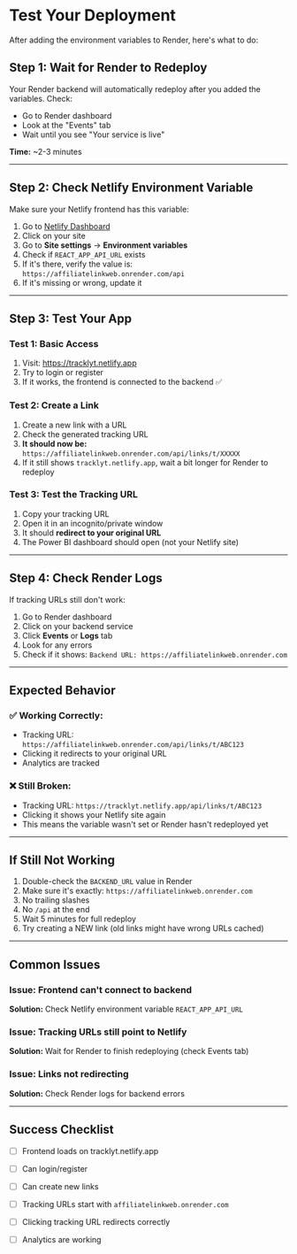 # Test Your Deployment

After adding the environment variables to Render, here's what to do:

## Step 1: Wait for Render to Redeploy

Your Render backend will automatically redeploy after you added the variables. Check:
- Go to Render dashboard
- Look at the "Events" tab
- Wait until you see "Your service is live"

**Time:** ~2-3 minutes

---

## Step 2: Check Netlify Environment Variable

Make sure your Netlify frontend has this variable:

1. Go to [Netlify Dashboard](https://app.netlify.com)
2. Click on your site
3. Go to **Site settings** → **Environment variables**
4. Check if `REACT_APP_API_URL` exists
5. If it's there, verify the value is: `https://affiliatelinkweb.onrender.com/api`
6. If it's missing or wrong, update it

---

## Step 3: Test Your App

### Test 1: Basic Access
1. Visit: https://tracklyt.netlify.app
2. Try to login or register
3. If it works, the frontend is connected to the backend ✅

### Test 2: Create a Link
1. Create a new link with a URL
2. Check the generated tracking URL
3. **It should now be:** `https://affiliatelinkweb.onrender.com/api/links/t/XXXXX`
4. If it still shows `tracklyt.netlify.app`, wait a bit longer for Render to redeploy

### Test 3: Test the Tracking URL
1. Copy your tracking URL
2. Open it in an incognito/private window
3. It should **redirect to your original URL**
4. The Power BI dashboard should open (not your Netlify site)

---

## Step 4: Check Render Logs

If tracking URLs still don't work:

1. Go to Render dashboard
2. Click on your backend service
3. Click **Events** or **Logs** tab
4. Look for any errors
5. Check if it shows: `Backend URL: https://affiliatelinkweb.onrender.com`

---

## Expected Behavior

### ✅ Working Correctly:
- Tracking URL: `https://affiliatelinkweb.onrender.com/api/links/t/ABC123`
- Clicking it redirects to your original URL
- Analytics are tracked

### ❌ Still Broken:
- Tracking URL: `https://tracklyt.netlify.app/api/links/t/ABC123`
- Clicking it shows your Netlify site again
- This means the variable wasn't set or Render hasn't redeployed yet

---

## If Still Not Working

1. Double-check the `BACKEND_URL` value in Render
2. Make sure it's exactly: `https://affiliatelinkweb.onrender.com`
3. No trailing slashes
4. No `/api` at the end
5. Wait 5 minutes for full redeploy
6. Try creating a NEW link (old links might have wrong URLs cached)

---

## Common Issues

### Issue: Frontend can't connect to backend
**Solution:** Check Netlify environment variable `REACT_APP_API_URL`

### Issue: Tracking URLs still point to Netlify
**Solution:** Wait for Render to finish redeploying (check Events tab)

### Issue: Links not redirecting
**Solution:** Check Render logs for backend errors

---

## Success Checklist

- [ ] Frontend loads on tracklyt.netlify.app
- [ ] Can login/register
- [ ] Can create new links
- [ ] Tracking URLs start with `affiliatelinkweb.onrender.com`
- [ ] Clicking tracking URL redirects correctly
- [ ] Analytics are working

